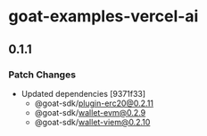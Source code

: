 # goat-examples-vercel-ai

## 0.1.1

### Patch Changes

- Updated dependencies [9371f33]
  - @goat-sdk/plugin-erc20@0.2.11
  - @goat-sdk/wallet-evm@0.2.9
  - @goat-sdk/wallet-viem@0.2.10
